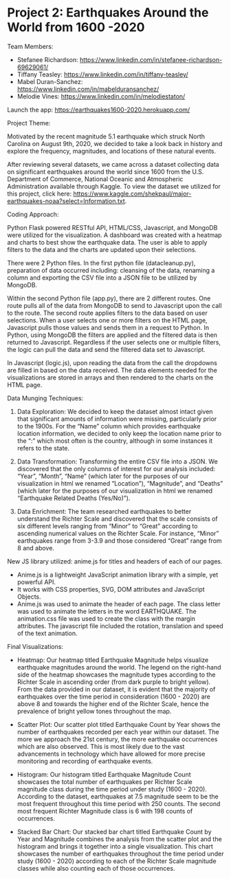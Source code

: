 # Project 2: Earthquakes Around the World from 1600 -2020

Team Members:

- Stefanee Richardson: https://www.linkedin.com/in/stefanee-richardson-69629061/
- Tiffany Teasley: https://www.linkedin.com/in/tiffany-teasley/
- Mabel Duran-Sanchez: https://www.linkedin.com/in/mabelduransanchez/
- Melodie Vines: https://www.linkedin.com/in/melodiestaton/

Launch the app: https://earthquakes1600-2020.herokuapp.com/

Project Theme:

Motivated by the recent magnitude 5.1 earthquake which struck North Carolina on August 9th, 2020, we decided to take a look back in history and explore the frequency, magnitudes, and locations of these natural events.

After reviewing several datasets, we came across a dataset collecting data on significant earthquakes around the world since 1600 from the U.S. Department of Commerce, National Oceanic and Atmospheric Administration available through Kaggle. To view the dataset we utilized for this project, click here: https://www.kaggle.com/shekpaul/major-earthquakes-noaa?select=Information.txt.

Coding Approach:

Python Flask powered RESTful API, HTML/CSS, Javascript, and MongoDB were utilized for the visualization. A dashboard was created with a heatmap and charts to best show the earthquake data. The user is able to apply filters to the data and the charts are updated upon their selections. 

There were 2 Python files. In the first python file (datacleanup.py), preparation of data occurred including: cleansing of the data, renaming a column and exporting the CSV file into a JSON file to be utilized by MongoDB. 

Within the second Python file (app.py), there are 2 different routes. One route pulls all of the data from MongoDB to send to Javascript upon the call to the route. The second route applies filters to the data based on user selections. When a user selects one or more filters on the HTML page, Javascript pulls those values and sends them in a request to Python. In Python, using MongoDB the filters are applied and the filtered data is then returned to Javascript. Regardless if the user selects one or multiple filters, the logic can pull the data and send the filtered data set to Javascript.

In Javascript (logic.js), upon reading the data from the call the dropdowns are filled in based on the data received. The data elements needed for the visualizations are stored in arrays and then rendered to the charts on the HTML page. 

Data Munging Techniques:

1. Data Exploration: We decided to keep the dataset almost intact given that significant amounts of information were missing, particularly prior to the 1900s. For the “Name” column which provides earthquake location information, we decided to only keep the location name prior to the “:” which most often is the country, although in some instances it refers to the state.

2. Data Transformation: Transforming the entire CSV file into a JSON. We discovered that the only columns of interest for our analysis included: “Year”, “Month”, “Name” (which later for the purposes of our visualization in html we renamed “Location”), “Magnitude”, and “Deaths” (which later for the purposes of our visualization in html we renamed “Earthquake Related Deaths (Yes/No)”).

3. Data Enrichment: The team researched earthquakes to better understand the Richter Scale and discovered that the scale consists of six different levels ranging from “Minor” to “Great” according to ascending numerical values on the Richter Scale. For instance, “Minor” earthquakes range from 3-3.9 and those considered “Great” range from 8 and above.

New JS library utilized: anime.js for titles and headers of each of our pages.
- Anime.js is a lightweight JavaScript animation library with a simple, yet powerful API.
- It works with CSS properties, SVG, DOM attributes and JavaScript Objects.
- Anime.js was used to animate the header of each page. The class letter was used to animate the letters in the word EARTHQUAKE. The animation.css file was used to create the class with the margin attributes. The javascript file included the rotation, translation and speed of the text animation.

Final Visualizations:

- Heatmap: Our heatmap titled Earthquake Magnitude helps visualize earthquake magnitudes around the world. The legend on the right-hand side of the heatmap showcases the magnitude types according to the Richter Scale in ascending order (from dark purple to bright yellow). From the data provided in our dataset, it is evident that the majority of earthquakes over the time period in consideration (1600 - 2020) are above 8 and towards the higher end of the Richter Scale, hence the prevalence of bright yellow tones throughout the map.

- Scatter Plot: Our scatter plot titled Earthquake Count by Year shows the number of earthquakes recorded per each year within our dataset. The more we approach the 21st century, the more earthquake occurrences which are also observed. This is most likely due to the vast advancements in technology which have allowed for more precise monitoring and recording of earthquake events.

- Histogram: Our histogram titled Earthquake Magnitude Count showcases the total number of earthquakes per Richter Scale magnitude class during the time period under study (1600 - 2020). According to the dataset, earthquakes at 7.5 magnitude seem to be the most frequent throughout this time period with 250 counts. The second most frequent Richter Magnitude class is 6 with 198 counts of occurrences.

- Stacked Bar Chart: Our stacked bar chart titled Earthquake Count by Year and Magnitude combines the analysis from the scatter plot and the histogram and brings it together into a single visualization. This chart showcases the number of earthquakes throughout the time period under study (1600 - 2020) according to each of the Richter Scale magnitude classes while also counting each of those occurrences.
